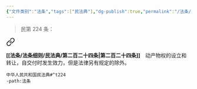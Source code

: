 ```yaml
---
{"文件类别":"法条","tags":["民法典"],"dg-publish":true,"permalink":"/法条/法条细则/民法典/第二百二十四条/","dgPassFrontmatter":true,"created":"2024-11-15T09:16:52.437+08:00","updated":"2024-11-16T18:15:31.991+08:00"}
---
```


>民第 224 条：
<div class="transclusion internal-embed is-loaded"><a class="markdown-embed-link" href="/////#t224" aria-label="Open link"><svg xmlns="http://www.w3.org/2000/svg" width="24" height="24" viewBox="0 0 24 24" fill="none" stroke="currentColor" stroke-width="2" stroke-linecap="round" stroke-linejoin="round" class="svg-icon lucide-link"><path d="M10 13a5 5 0 0 0 7.54.54l3-3a5 5 0 0 0-7.07-7.07l-1.72 1.71"></path><path d="M14 11a5 5 0 0 0-7.54-.54l-3 3a5 5 0 0 0 7.07 7.07l1.71-1.71"></path></svg></a><div class="markdown-embed">



**[[法条/法条细则/民法典/第二百二十四条\|第二百二十四条]]**　动产物权的设立和转让，自交付时发生效力，但是法律另有规定的除外。 

</div></div>


```query
中华人民共和国民法典#^t224
-path:法条
```
